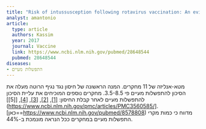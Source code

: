 ```yaml
---
title: "Risk of intussusception following rotavirus vaccination: An evidence based meta-analysis of cohort and case-control studies"
analyst: amantonio
article:
  type: article
  authors: Kassim
  year: 2017
  journal: Vaccine
  link: https://www.ncbi.nlm.nih.gov/pubmed/28648544
  pubmed: 28648544
diseases:
- התפשלות מעיים
---
```


מטא-אנליזה של 11 מחקרים. המנה הראשונה של חיסון נגד נגיף הרוטה מעלה את הסיכון להתפשלות מעיים פי 3.5-8.5.
מחקרים נוספים המוכיחים את עליית הסיכון להתפשלות מעיים לאחר קבלת החיסון: [[1]](https://www.ncbi.nlm.nih.gov/pubmed/23669521), [[2]](https://www.ncbi.nlm.nih.gov/pubmed/21675888), [[3]](https://www.ncbi.nlm.nih.gov/pubmed/28468712), [[4]](https://www.ncbi.nlm.nih.gov/pubmed/26069948), [[5]](https://www.ncbi.nlm.nih.gov/pmc/articles/PMC3560585/].
[כאן==https://www.ncbi.nlm.nih.gov/pubmed/8578808) מדווח כי כמות מקרי התפשלות מעיים במחקרים ככל הנראה מונמכת ב-44%.
